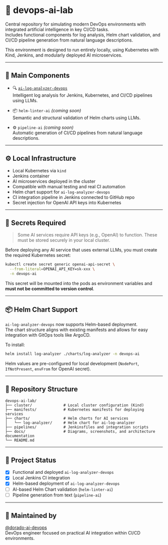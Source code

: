 # 🧪 devops-ai-lab

Central repository for simulating modern DevOps environments with integrated artificial intelligence in key CI/CD tasks.  
Includes functional components for log analysis, Helm chart validation, and CI/CD pipeline generation from natural language descriptions.

This environment is designed to run entirely locally, using Kubernetes with Kind, Jenkins, and modularly deployed AI microservices.

---

## 🧱 Main Components

- 🔍 [`ai-log-analyzer-devops`](https://github.com/dorado-ai-devops/ai-log-analyzer-devops)  
  Intelligent log analysis for Jenkins, Kubernetes, and CI/CD pipelines using LLMs.

- 📦 `helm-linter-ai` *(coming soon)*  
  Semantic and structural validation of Helm charts using LLMs.

- ⚙️ `pipeline-ai` *(coming soon)*  
  Automatic generation of CI/CD pipelines from natural language descriptions.

---

## ⚙️ Local Infrastructure

- Local Kubernetes via `kind`
- Jenkins container
- AI microservices deployed in the cluster
- Compatible with manual testing and real CI automation
- Helm chart support for `ai-log-analyzer-devops`
- CI integration pipeline in Jenkins connected to GitHub repo
- Secret injection for OpenAI API keys into Kubernetes

---

## 🔐 Secrets Required

> Some AI services require API keys (e.g., OpenAI) to function. These must be stored securely in your local cluster.

Before deploying any AI service that uses external LLMs, you must create the required Kubernetes secret:

```bash
kubectl create secret generic openai-api-secret \
  --from-literal=OPENAI_API_KEY=sk-xxx \
  -n devops-ai
```

This secret will be mounted into the pods as environment variables and **must not be committed to version control**.

---

## 📦 Helm Chart Support

`ai-log-analyzer-devops` now supports Helm-based deployment.  
The chart structure aligns with existing manifests and allows for easy integration with GitOps tools like ArgoCD.

To install:

```bash
helm install log-analyzer ./charts/log-analyzer -n devops-ai
```

Helm values are pre-configured for local development (`NodePort`, `IfNotPresent`, `envFrom` for OpenAI secret).

---

## 📂 Repository Structure

```
devops-ai-lab/
├── cluster/              # Local cluster configuration (Kind)
├── manifests/            # Kubernetes manifests for deploying services
├── charts/               # Helm charts for AI services
│   └── log-analyzer/     # Helm chart for ai-log-analyzer
├── pipelines/            # Jenkinsfiles and integration scripts
├── docs/                 # Diagrams, screenshots, and architecture documentation
└── README.md
```

---

## 📌 Project Status

- [x] Functional and deployed `ai-log-analyzer-devops`
- [x] Local Jenkins CI integration
- [x] Helm-based deployment of `ai-log-analyzer-devops`
- [ ] AI-based Helm Chart validation (`helm-linter-ai`)
- [ ] Pipeline generation from text (`pipeline-ai`)

---

## 👤 Maintained by

[@dorado-ai-devops](https://github.com/dorado-ai-devops)  
DevOps engineer focused on practical AI integration within CI/CD environments.